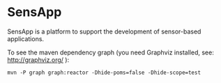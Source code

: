 # SensApp

SensApp is a platform to support the development of sensor-based applications. 


To see the maven dependency graph (you need Graphviz installed, see: http://graphviz.org/ ):

    mvn -P graph graph:reactor -Dhide-poms=false -Dhide-scope=test
